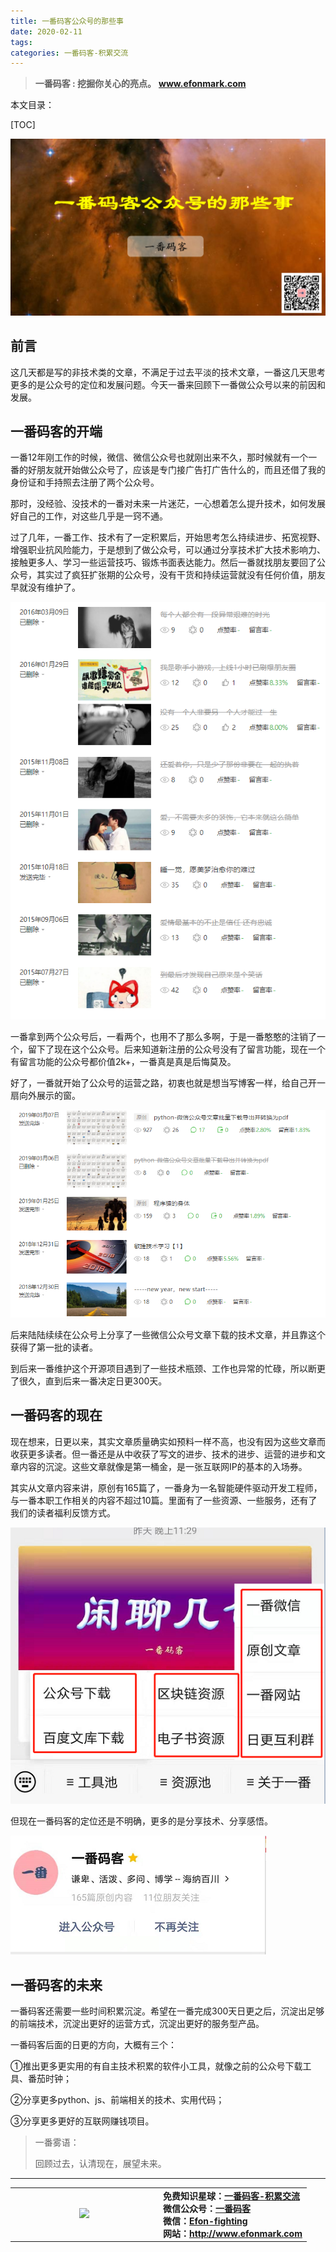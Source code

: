 ```yaml
---
title: 一番码客公众号的那些事
date: 2020-02-11
tags: 
categories: 一番码客-积累交流
---
```


> **一番码客 : 挖掘你关心的亮点。**
> **www.efonmark.com**

本文目录：

[TOC]

![image-20200211221550047](2020-02-11-一番码客公众号的那些事/image-20200211221550047.png)

<!--more-->

## 前言

这几天都是写的非技术类的文章，不满足于过去平淡的技术文章，一番这几天思考更多的是公众号的定位和发展问题。今天一番来回顾下一番做公众号以来的前因和发展。

## 一番码客的开端

一番12年刚工作的时候，微信、微信公众号也就刚出来不久，那时候就有一个一番的好朋友就开始做公众号了，应该是专门接广告打广告什么的，而且还借了我的身份证和手持照去注册了两个公众号。

那时，没经验、没技术的一番对未来一片迷茫，一心想着怎么提升技术，如何发展好自己的工作，对这些几乎是一窍不通。

过了几年，一番工作、技术有了一定积累后，开始思考怎么持续进步、拓宽视野、增强职业抗风险能力，于是想到了做公众号，可以通过分享技术扩大技术影响力、接触更多人、学习一些运营技巧、锻炼书面表达能力。然后一番就找朋友要回了公众号，其实过了疯狂扩张期的公众号，没有干货和持续运营就没有任何价值，朋友早就没有维护了。

![image-20200211224935766](2020-02-11-一番码客公众号的那些事/image-20200211224935766.png)

一番拿到两个公众号后，一看两个，也用不了那么多啊，于是一番憨憨的注销了一个，留下了现在这个公众号。后来知道新注册的公众号没有了留言功能，现在一个有留言功能的公众号都价值2k+，一番真是真是后悔莫及。

好了，一番就开始了公众号的运营之路，初衷也就是想当写博客一样，给自己开一扇向外展示的窗。

![image-20200211225107381](2020-02-11-一番码客公众号的那些事/image-20200211225107381.png)

后来陆陆续续在公众号上分享了一些微信公众号文章下载的技术文章，并且靠这个获得了第一批的读者。

到后来一番维护这个开源项目遇到了一些技术瓶颈、工作也异常的忙碌，所以断更了很久，直到后来一番决定日更300天。

## 一番码客的现在

现在想来，日更以来，其实文章质量确实如预料一样不高，也没有因为这些文章而收获更多读者。但一番还是从中收获了写文的进步、技术的进步、运营的进步和文章内容的沉淀。这些文章就像是第一桶金，是一张互联网IP的基本的入场券。

其实从文章内容来讲，原创有165篇了，一番身为一名智能硬件驱动开发工程师，与一番本职工作相关的内容不超过10篇。里面有了一些资源、一些服务，还有了我们的读者福利反馈方式。

![image-20200211233622461](2020-02-11-一番码客公众号的那些事/image-20200211233622461.png)



但现在一番码客的定位还是不明确，更多的是分享技术、分享感悟。

![image-20200211231509122](2020-02-11-一番码客公众号的那些事/image-20200211231509122.png)

## 一番码客的未来

一番码客还需要一些时间积累沉淀。希望在一番完成300天日更之后，沉淀出足够的前端技术，沉淀出更好的运营方式，沉淀出更好的服务型产品。

一番码客后面的日更的方向，大概有三个：

①推出更多更实用的有自主技术积累的软件小工具，就像之前的公众号下载工具、番茄时钟；

②分享更多python、js、前端相关的技术、实用代码；

③分享更多更好的互联网赚钱项目。

> 一番雾语：
>
> 回顾过去，认清现在，展望未来。

------

<table>
<tr>
<td ><center><img src="http://www.efonmark.com/efonmark-blog/readme/guanzhu_1.jpg" width=40%></center></td>
<td width="50%" align=left><b>
    免费知识星球：<a href="http://www.efonmark.com/efonmark-blog/readme/zhishixingqiu1.png">一番码客-积累交流</a><br>
    微信公众号：<a href="http://www.efonmark.com/efonmark-blog/readme/guanzhu_1.jpg">一番码客</a><br>
    微信：<a href="http://www.efonmark.com/efonmark-blog/readme/weixin.jpg">Efon-fighting</a><br>
    网站：<a href="http://www.efonmark.com">http://www.efonmark.com</a><br></b></td>
</tr>
</table>